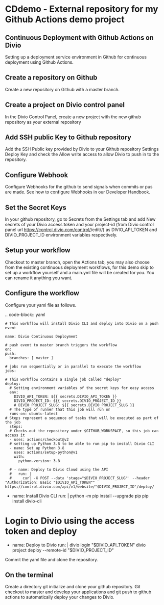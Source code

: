 # CDdemo - External repository for my Github Actions demo project

Continuous Deployment with Github Actions on Divio
--------------------------------------------------
Setting up a deployment service environment in Github for continuous deployment using Github Actions.
 
Create a repository on Github
-----------------------------
Create a new repository on Github with a master branch.

Create a project on Divio control panel
---------------------------------------
In the Divio Control Panel, create a new project with the new github repository as your external repository 

Add SSH public Key to Github repository
---------------------------------------
Add the SSH Public key provided by Divio to your Github repository Settings Deploy Key and check the Allow write access to allow Divio to push in to the repository.

Configure Webhook
-----------------
Configure Webhooks for the github to send signals when commits or pus are made. See how to configure Webhooks in our Developer Handbook.

Set the Secret Keys
-------------------
In your github repository, go to Secrets from the Settings tab and add New secrets of your Divio access token and your project-id (from Divio control panel url  https://control.divio.com/control/<organisation-id>/edit/<project-id>/) as DIVIO_API_TOKEN and DIVIO_PROJECT_ID environment variables respectively.

Setup your workflow
-------------------
Checkout to master branch, open the Actions tab, you may also choose from the existing continuous deployment workflows, for this demo skip to set up a workflow yourself and a main.yml file will be created for you. You can rename it anything you want. 

Configure the workflow 
-----------------------
Configure your yaml file as follows.

.. code-block:: yaml

    # This workflow will install Divio CLI and deploy into Divio on a push event
    
    name: Divio Continuous Deployment
    
    # push event to master branch triggers the workflow
    on:
    push:
      branches: [ master ]
    
    # jobs run sequentially or in parallel to execute the workflow
    jobs:
    
    # This workflow contains a single job called "deploy"
    deploy:
      # Setting environment variables of the secret keys for easy access
      env:
        DIVIO_API_TOKEN: ${{ secrets.DIVIO_API_TOKEN }}
        DIVIO_PROJECT_ID: ${{ secrets.DIVIO_PROJECT_ID }}  
        # DIVIO_PROJECT_SLUG: ${{ secrets.DIVIO_PROJECT_SLUG }}
      # The type of runner that this job will run on
      runs-on: ubuntu-latest
    # Steps represent a sequence of tasks that will be executed as part of the job
      steps:
      # Checks-out the repository under $GITHUB_WORKSPACE, so this job can access it
      - uses: actions/checkout@v2
      # setting up Python 3.8 to be able to run pip to install Divio CLI
      - name: Set up Python 3.8
        uses: actions/setup-python@v1
        with:
          python-version: 3.8
    
      # - name: Deploy to Divio Cloud using the API
      #   run: |
      #     curl -X POST --data 'stage="$DIVIO_PROJECT_SLUG"' --header "Authorization: Basic "$DIVIO_API_TOKEN"" https://control.divio.com/api/v1/website/"$DIVIO_PROJECT_ID"/deploy/
  
   - name: Install Divio CLI
     run: |
       python -m pip install --upgrade pip
       pip install divio-cli
  
   # Login to Divio using the access token and deploy
   - name: Deploy to Divio
     run: |
       divio login "$DIVIO_API_TOKEN"
       divio project deploy --remote-id "$DIVIO_PROJECT_ID"
 


Commit the yaml file and clone the repository.

On the terminal
---------------
Create a directory git initialize and clone your github repository.
Git checkout to master and develop your applications and git push to github actions to automatically deploy your changes to Divio.
